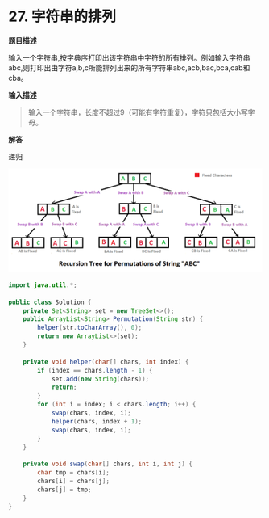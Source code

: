 # 27. 字符串的排列

**题目描述**

输入一个字符串,按字典序打印出该字符串中字符的所有排列。例如输入字符串abc,则打印出由字符a,b,c所能排列出来的所有字符串abc,acb,bac,bca,cab和cba。

**输入描述**

> 输入一个字符串，长度不超过9（可能有字符重复），字符只包括大小写字母。

**解答**

递归

![Image(6)](_v_images/20190724084311317_7194.png)

```java
import java.util.*;

public class Solution {
    private Set<String> set = new TreeSet<>();
    public ArrayList<String> Permutation(String str) {
        helper(str.toCharArray(), 0);
        return new ArrayList<>(set);
    }

    private void helper(char[] chars, int index) {
        if (index == chars.length - 1) {
            set.add(new String(chars));
            return;
        }
        for (int i = index; i < chars.length; i++) {
            swap(chars, index, i);
            helper(chars, index + 1);
            swap(chars, index, i);
        }
    }

    private void swap(char[] chars, int i, int j) {
        char tmp = chars[i];
        chars[i] = chars[j];
        chars[j] = tmp;
    }
}
```